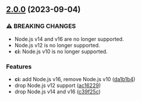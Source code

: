 ## [2.0.0](https://github.com/KenanY/wathen/compare/1.0.1...2.0.0) (2023-09-04)


### ⚠ BREAKING CHANGES

* Node.js v14 and v16 are no longer supported.
* Node.js v12 is no longer supported.
* **ci:** Node.js v10 is no longer supported.

### Features

* **ci:** add Node.js v16, remove Node.js v10 ([da1b1b4](https://github.com/KenanY/wathen/commit/da1b1b433cfa74bb9cdeadc1b5b828e908126d8c))
* drop Node.js v12 support ([ac16229](https://github.com/KenanY/wathen/commit/ac162297c31081bb5ebcd2f988c0a790ba18dd4b))
* drop Node.js v14 and v16 ([c39f25c](https://github.com/KenanY/wathen/commit/c39f25c93f06d05e4763dece70349648d7442a74))
